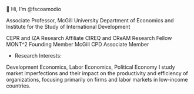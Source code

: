 👋 Hi, I’m @fscoamodio

Associate Professor, McGill University
Department of Economics and Institute for the Study of International Development

CEPR and IZA Research Affiliate
CIREQ and CReAM Research Fellow 
MONT^2 Founding Member
McGill CPD Associate Member

- Research Interests:

Development Economics, Labor Economics, Political Economy
I study market imperfections and their impact on the productivity and efficiency of organizations, focusing primarily on firms and labor markets in low-income countries.

